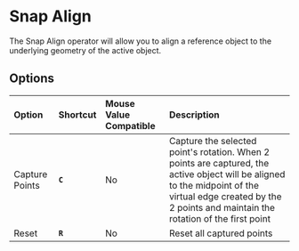 # Snap Align

The Snap Align operator will allow you to align a reference object to the underlying geometry of the active object.

## Options

| Option | Shortcut | Mouse Value Compatible | Description |
| :--- | :--- | :--- | :--- |
| Capture Points | **`C`** | No | Capture the selected point's rotation. When 2 points are captured, the active object will be aligned to the midpoint of the virtual edge created by the 2 points and maintain the rotation of the first point |
| Reset | **`R`** | No | Reset all captured points |